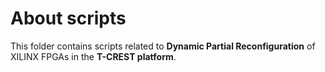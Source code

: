 About scripts
=============

This folder contains scripts related to **Dynamic Partial Reconfiguration** of XILINX FPGAs in the **T-CREST platform**.
